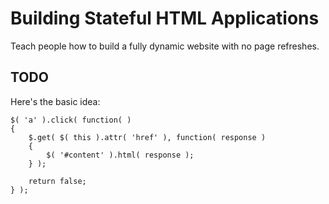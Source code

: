 Building Stateful HTML Applications
===================================

Teach people how to build a fully dynamic website with no page refreshes.

TODO
----

Here's the basic idea:

	$( 'a' ).click( function( )
	{
		$.get( $( this ).attr( 'href' ), function( response )
		{
			$( '#content' ).html( response );
		} );
		
		return false;
	} );